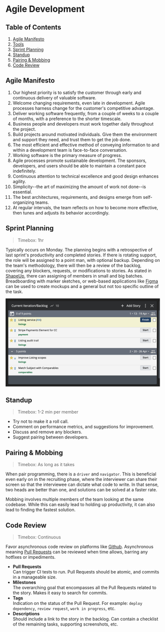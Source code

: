 # Agile Development

## Table of Contents
1. [Agile Manifesto](#agile-manifesto)
1. [Tools](#tools)
1. [Sprint Planning](#sprint-planning)
1. [Standup](#standup)
1. [Pairing & Mobbing](#pairing-&-mobbing)
1. [Code Review](#code-review)

## Agile Manifesto
1. Our highest priority is to satisfy the customer through early and continuous delivery of valuable software.
1. Welcome changing requirements, even late in development. Agile processes harness change for the customer's competitive advantage.
1. Deliver working software frequently, from a couple of weeks to a couple of months, with a preference to the shorter timescale.
1. Business people and developers must work together daily throughout the project.
1. Build projects around motivated individuals. Give them the environment and support they need, and trust them to get the job done.
1. The most efficient and effective method of conveying information to and within a development team is face-to-face conversation.
1. Working software is the primary measure of progress.
1. Agile processes promote sustainable development. The sponsors, developers, and users should be able to maintain a constant pace indefinitely.
1. Continuous attention to technical excellence and good design enhances agility.
1. Simplicity--the art of maximizing the amount of work not done--is essential.
1. The best architectures, requirements, and designs emerge from self-organizing teams.
1. At regular intervals, the team reflects on how to become more effective, then tunes and adjusts its behavior accordingly.

## Sprint Planning
> Timebox: 1hr

Typically occurs on Monday. The planning begins with a retrospective of last sprint's productivity and completed stories. If there is rotating support, the role will be assigned to a point man, with optional backup. Depending on the team's methodology, there will then be a review of the backlog, covering any blockers, requests, or modifications to stories. As stated in [ShapeUp](https://basecamp.com/shapeup/webbook), there can assigning of members in small and big batches. Breadboarding with marker sketches, or web-based applications like [Figma](https://www.figma.com) can be used to create mockups and a general but not too specific outline of the task. 

![Agile Pivotal Tracker](/images/agile-pivotal-tracker.png)

## Standup
> Timebox: 1-2 min per member

* Try not to make it a roll call.
* Comment on performance metrics, and suggestions for improvement.
* Discuss and remove any blockers.
* Suggest pairing between developers.

## Pairing & Mobbing
> Timebox: As long as it takes

When pair programming, there is a `driver` and `navigator`. This is beneficial even early on in the recruiting phase, where the interviewer can share their screen so that the interviewee can dictate what code to write. In that sense, two heads are better than one, and solutions can be solved at a faster rate.

Mobbing involves multiple members of the team looking at the same codebase. While this can easily lead to holding up productivity, it can also lead to finding the fastest solution. 

## Code Review
> Timebox: Continuous

Favor asynchronous code review on platforms like [Github](https://github.com). Asynchronous meaning [Pull Requests](https://help.github.com/en/github/collaborating-with-issues-and-pull-requests/about-pull-requests) can be reviewed when time allows, barring any hotfixes or impediments.

* **Pull Requests**   
Can trigger CI tests to run. Pull Requests should be atomic, and commits in a manageable size. 
* **Milestones**  
The overarching goal that encompasses all the Pull Requests related to the story. Makes it easy to search for commits.
* **Tags**  
Indication on the status of the Pull Request. For example: `deploy dependency`, `review request`, `work in progress`, etc. 
* **Descriptions**  
Should include a link to the story in the backlog. Can contain a checklist of the remaining tasks, supporting screenshots, etc.
